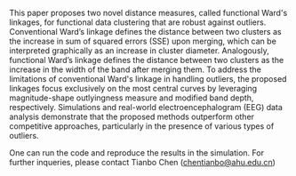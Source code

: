 This paper proposes two novel distance measures, called functional Ward's linkages, for functional data clustering that are robust against outliers. Conventional Ward’s linkage defines the distance between two clusters as the increase in sum of squared errors (SSE) upon merging, which can be interpreted graphically as an increase in cluster diameter. Analogously, functional Ward’s linkage defines the distance between two clusters as the increase in the width of the band after merging them. To address the limitations of conventional Ward's linkage in handling outliers, the proposed linkages focus exclusively on the most central curves by leveraging magnitude-shape outlyingness measure and modified band depth, respectively. Simulations and real-world electroencephalogram (EEG) data analysis demonstrate that the proposed methods outperform other competitive approaches, particularly in the presence of various types of outliers.

One can run the code and reproduce the results in the simulation.
For further inqueries, please contact Tianbo Chen (chentianbo@ahu.edu.cn)


